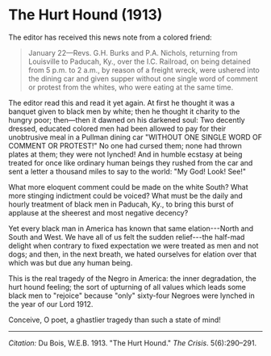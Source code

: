 <!--
title:   The Hurt Hound
author:  Du Bois, W.E.B.
journal: The Crisis
year:    1913
volume:  5
issue:   6
pages:   290-291
-->

# The Hurt Hound (1913)

The editor has received this news note from a colored friend:

> January 22—Revs. G.H. Burks and P.A. Nichols, returning from Louisville to Paducah, Ky., over the I.C. Railroad, on being detained from 5 p.m. to 2 a.m., by reason of a freight wreck, were ushered into the dining car and given supper without one single word of comment or protest from the whites, who were eating at the same time.

The editor read this and read it yet again. At first he thought it was a banquet given to black men by white; then he thought it charity to the hungry poor; then—then it dawned on his darkened soul: Two decently dressed, educated colored men had been allowed to pay for their unobtrusive meal in a Pullman dining car "WITHOUT ONE SINGLE WORD OF COMMENT OR PROTEST!" No one had cursed them; none had thrown plates at them; they were not lynched! And in humble ecstasy at being treated for once like ordinary human beings they rushed from the car and sent a letter a thousand miles to say to the world: "My God! Look! See!"

What more eloquent comment could be made on the white South? What more stinging indictment could be voiced? What must be the daily and hourly treatment of black men in Paducah, Ky., to bring this burst of applause at the sheerest and most negative decency?

Yet every black man in America has known that same elation---North and South and West. We have all of us felt the sudden relief---the half-mad delight when contrary to fixed expectation we were treated as men and not dogs; and then, in the next breath, we hated ourselves for elation over that which was but due any human being.

This is the real tragedy of the Negro in America: the inner degradation, the hurt hound feeling; the sort of upturning of all values which leads some black men to "rejoice" because "only" sixty-four Negroes were lynched in the year of our Lord 1912.

Conceive, O poet, a ghastlier tragedy than such a state of mind!

______________
*Citation:* Du Bois, W.E.B. 1913. "The Hurt Hound." *The Crisis*. 5(6):290&ndash;291.